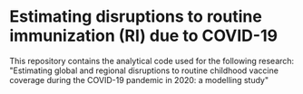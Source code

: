 # Estimating disruptions to routine immunization (RI) due to COVID-19

This repository contains the analytical code used for the following research: "Estimating global and regional disruptions to routine childhood vaccine coverage during the COVID-19 pandemic in 2020: a modelling study"
